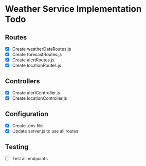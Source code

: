 # Weather Service Implementation Todo

## Routes
- [x] Create weatherDataRoutes.js
- [x] Create forecastRoutes.js
- [x] Create alertRoutes.js
- [x] Create locationRoutes.js

## Controllers
- [x] Create alertController.js
- [x] Create locationController.js

## Configuration
- [x] Create .env file
- [x] Update server.js to use all routes

## Testing
- [ ] Test all endpoints